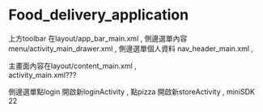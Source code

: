 # Food_delivery_application

上方toolbar 在layout/app_bar_main.xml ,
側邊選單內容 menu/activity_main_drawer.xml  ,
側邊選單個人資料 nav_header_main.xml ,
  
主畫面內容在layout/content_main.xml  ,   
  activity_main.xml???

側邊選單點login 開啟新loginActivity ,
點pizza 開啟新storeActivity ,
miniSDK 22

